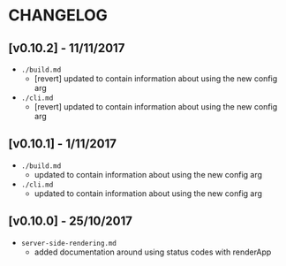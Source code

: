 # CHANGELOG

## [v0.10.2] - 11/11/2017
- `./build.md`
  - [revert] updated to contain information about using the new config arg
- `./cli.md`
  - [revert] updated to contain information about using the new config arg

## [v0.10.1] - 1/11/2017
- `./build.md`
  - updated to contain information about using the new config arg
- `./cli.md`
  - updated to contain information about using the new config arg

## [v0.10.0] - 25/10/2017
- `server-side-rendering.md`
  - added documentation around using status codes with renderApp